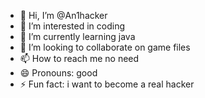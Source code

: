 - 👋 Hi, I’m @An1hacker
- 👀 I’m interested in coding 
- 🌱 I’m currently learning java
- 💞️ I’m looking to collaborate on game files
- 📫 How to reach me no need
- 😄 Pronouns: good
- ⚡ Fun fact: i want to become a real hacker 

<!---
An1hacker/An1hacker is a ✨ special ✨ repository because its `README.md` (this file) appears on your GitHub profile.
You can click the Preview link to take a look at your changes.
--->
